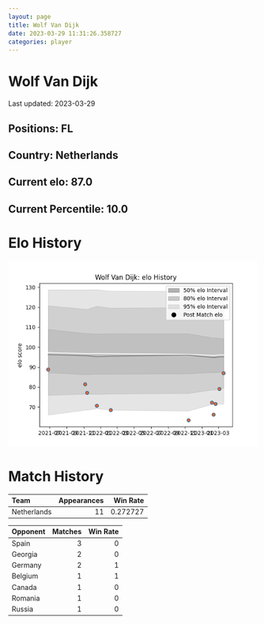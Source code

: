 ```yaml
---  
layout: page  
title: Wolf Van Dijk  
date: 2023-03-29 11:31:26.358727  
categories: player  
---
```

# Wolf Van Dijk


Last updated: 2023-03-29
## Positions: FL

## Country: Netherlands

## Current elo: 87.0

## Current Percentile: 10.0

# Elo History


![elo history](history_WolfVanDijk.png)
# Match History


| Team        |   Appearances |   Win Rate |
|:------------|--------------:|-----------:|
| Netherlands |            11 |   0.272727 |

| Opponent   |   Matches |   Win Rate |
|:-----------|----------:|-----------:|
| Spain      |         3 |          0 |
| Georgia    |         2 |          0 |
| Germany    |         2 |          1 |
| Belgium    |         1 |          1 |
| Canada     |         1 |          0 |
| Romania    |         1 |          0 |
| Russia     |         1 |          0 |